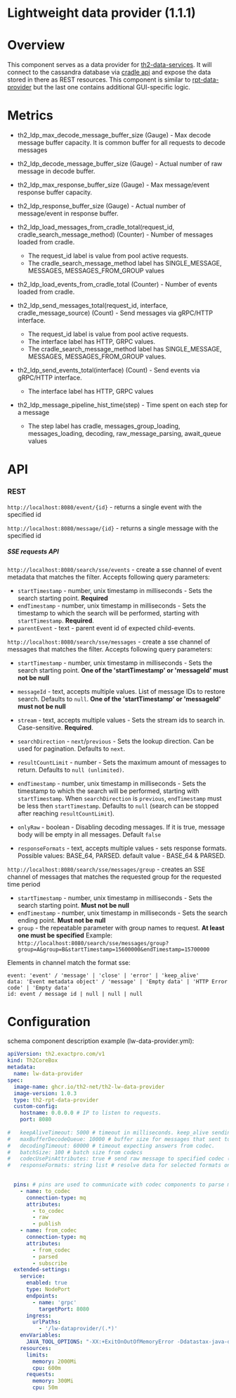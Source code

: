# Lightweight data provider (1.1.1)

# Overview
This component serves as a data provider for [th2-data-services](https://github.com/th2-net/th2-data-services). It will connect to the cassandra database via [cradle api](https://github.com/th2-net/cradleapi) and expose the data stored in there as REST resources.
This component is similar to [rpt-data-provider](https://github.com/th2-net/th2-rpt-data-provider) but the last one contains additional GUI-specific logic.

# Metrics

* th2_ldp_max_decode_message_buffer_size (Gauge) - Max decode message buffer capacity. It is common buffer for all requests to decode messages
* th2_ldp_decode_message_buffer_size (Gauge) - Actual number of raw message in decode buffer.

* th2_ldp_max_response_buffer_size (Gauge) - Max message/event response buffer capacity.
* th2_ldp_response_buffer_size (Gauge) - Actual number of message/event in response buffer.

* th2_ldp_load_messages_from_cradle_total(request_id, cradle_search_message_method) (Counter) - Number of messages loaded from cradle. 
  * The request_id label is value from pool active requests.
  * The cradle_search_message_method label has SINGLE_MESSAGE, MESSAGES, MESSAGES_FROM_GROUP values
* th2_ldp_load_events_from_cradle_total (Counter) - Number of events loaded from cradle.

* th2_ldp_send_messages_total(request_id, interface, cradle_message_source) (Count) - Send messages via gRPC/HTTP interface. 
  * The request_id label is value from pool active requests.
  * The interface label has HTTP, GRPC values.
  * The cradle_search_message_method label has SINGLE_MESSAGE, MESSAGES, MESSAGES_FROM_GROUP values.
* th2_ldp_send_events_total(interface) (Count) - Send events via gRPC/HTTP interface.
  * The interface label has HTTP, GRPC values

* th2_ldp_message_pipeline_hist_time(step) - Time spent on each step for a message
  * The step label has cradle, messages_group_loading, messages_loading, decoding, raw_message_parsing, await_queue values

# API

### REST

`http://localhost:8080/event/{id}` - returns a single event with the specified id

`http://localhost:8080/message/{id}` - returns a single message with the specified id

##### SSE requests API

`http://localhost:8080/search/sse/events` - create a sse channel of event metadata that matches the filter. Accepts following query parameters:
- `startTimestamp` - number, unix timestamp in milliseconds - Sets the search starting point. **Required**
- `endTimestamp` - number, unix timestamp in milliseconds - Sets the timestamp to which the search will be performed, starting with `startTimestamp`. **Required**.
- `parentEvent` - text - parent event id of expected child-events.


`http://localhost:8080/search/sse/messages` - create a sse channel of messages that matches the filter. Accepts following query parameters:
- `startTimestamp` - number, unix timestamp in milliseconds - Sets the search starting point. **One of the 'startTimestamp' or 'messageId' must not be null**
- `messageId` - text, accepts multiple values. List of message IDs to restore search. Defaults to `null`. **One of the 'startTimestamp' or 'messageId' must not be null**

- `stream` - text, accepts multiple values - Sets the stream ids to search in. Case-sensitive. **Required**.
- `searchDirection` - `next`/`previous` - Sets the lookup direction. Can be used for pagination. Defaults to `next`.
- `resultCountLimit` - number - Sets the maximum amount of messages to return. Defaults to `null (unlimited)`.
- `endTimestamp` - number, unix timestamp in milliseconds - Sets the timestamp to which the search will be performed, starting with `startTimestamp`. When `searchDirection` is `previous`, `endTimestamp` must be less then `startTimestamp`. Defaults to `null` (search can be stopped after reaching `resultCountLimit`).
- `onlyRaw` - boolean - Disabling decoding messages. If it is true, message body will be empty in all messages. Default `false`
- `responseFormats` - text, accepts multiple values - sets response formats. Possible values: BASE_64, PARSED. default value - BASE_64 & PARSED.

`http://localhost:8080/search/sse/messages/group` - creates an SSE channel of messages that matches the requested group for the requested time period
- `startTimestamp` - number, unix timestamp in milliseconds - Sets the search starting point. **Must not be null**
- `endTimestamp` - number, unix timestamp in milliseconds - Sets the search ending point. **Must not be null**
- `group` - the repeatable parameter with group names to request. **At least one must be specified**
Example: `http://localhost:8080/search/sse/messages/group?group=A&group=B&startTimestamp=15600000&endTimestamp=15700000`


Elements in channel match the format sse:
```
event: 'event' / 'message' | 'close' | 'error' | 'keep_alive'
data: 'Event metadata object' / 'message' | 'Empty data' | 'HTTP Error code' | 'Empty data'
id: event / message id | null | null | null
```


# Configuration
schema component description example (lw-data-provider.yml):
```yaml
apiVersion: th2.exactpro.com/v1
kind: Th2CoreBox
metadata:
  name: lw-data-provider
spec:
  image-name: ghcr.io/th2-net/th2-lw-data-provider
  image-version: 1.0.3
  type: th2-rpt-data-provider
  custom-config:
    hostname: 0.0.0.0 # IP to listen to requests. 
    port: 8080 
    
#   keepAliveTimeout: 5000 # timeout in milliseconds. keep_alive sending frequency
#   maxBufferDecodeQueue: 10000 # buffer size for messages that sent to decode but anwers hasn't been received 
#   decodingTimeout: 60000 # timeout expecting answers from codec. 
#   batchSize: 100 # batch size from codecs
#   codecUsePinAttributes: true # send raw message to specified codec (true) or send to all codecs (false) 
#   responseFormats: string list # resolve data for selected formats only. (allowed values: BASE_64, PARSED)
    

  pins: # pins are used to communicate with codec components to parse message data
    - name: to_codec
      connection-type: mq
      attributes:
        - to_codec
        - raw
        - publish
    - name: from_codec
      connection-type: mq
      attributes:
        - from_codec
        - parsed
        - subscribe
  extended-settings:    
    service:
      enabled: true
      type: NodePort
      endpoints:
        - name: 'grpc'
          targetPort: 8080
      ingress: 
        urlPaths: 
          - '/lw-dataprovider/(.*)'
    envVariables:
      JAVA_TOOL_OPTIONS: "-XX:+ExitOnOutOfMemoryError -Ddatastax-java-driver.advanced.connection.init-query-timeout=\"5000 milliseconds\""
    resources:
      limits:
        memory: 2000Mi
        cpu: 600m
      requests:
        memory: 300Mi
        cpu: 50m
```
